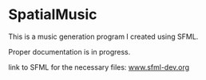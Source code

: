 SpatialMusic
============

This is a music generation program I created using SFML.

Proper documentation is in progress.

link to SFML for the necessary files: www.sfml-dev.org

